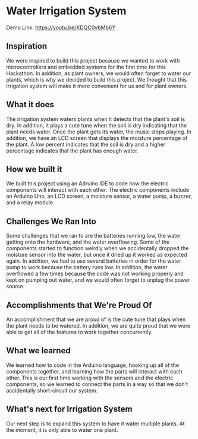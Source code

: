 # Water Irrigation System
Demo Link: https://youtu.be/XDQC0vbMb6Y

## Inspiration
We were inspired to build this project because we wanted to work with microcontrollers and embedded systems for the first time for this Hackathon. In addition, as plant owners, we would often forget to water our plants, which is why we decided to build this project. We thought that this irrigation system will make it more convenient for us and for plant owners.

## What it does
The irrigation system waters plants when it detects that the plant's soil is dry. In addition, it plays a cute tune when the soil is dry indicating that the plant needs water. Once the plant gets its water, the music stops playing. In addition, we have an LCD screen that displays the moisture percentage of the plant. A low percent indicates that the soil is dry and a higher percentage indicates that the plant has enough water.

## How we built it
We built this project using an Adruino IDE to code how the electric components will interact with each other. The electric components include an Arduino Uno, an LCD screen, a moisture sensor, a water pump, a buzzer, and a relay module.

## Challenges We Ran Into
Some challenges that we ran to are the batteries running low, the water getting onto the hardware, and the water overflowing. Some of the components started to function weirdly when we accidentally dropped the moisture sensor into the water, but once it dried up it worked as expected again. In addition, we had to use several batteries in order for the water pump to work because the battery runs low. In addition, the water overflowed a few times because the code was not working properly and kept on pumping out water, and we would often forget to unplug the power source.

## Accomplishments that We're Proud Of
An accomplishment that we are proud of is the cute tune that plays when the plant needs to be watered. In addition, we are quite proud that we were able to get all of the features to work together concurrently.

## What we learned
We learned how to code in the Arduino language, hooking up all of the components together, and learning how the parts will interact with each other.
This is our first time working with the sensors and the electric components, so we learned to connect the parts in a way so that we don't accidentally short-circuit our system.

## What's next for Irrigation System
Our next step is to expand this system to have it water multiple plants. At the moment, it is only able to water one plant.
